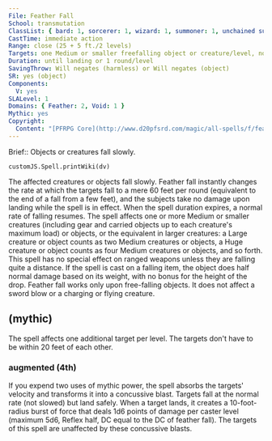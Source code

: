 ```yaml
---
File: Feather Fall
School: transmutation
ClassList: { bard: 1, sorcerer: 1, wizard: 1, summoner: 1, unchained summoner: 1, magus: 1, bloodrager: 1, occultist: 1, psychic: 1, spiritualist: 1 }
CastTime: immediate action
Range: close (25 + 5 ft./2 levels)
Targets: one Medium or smaller freefalling object or creature/level, no two of which may be more than 20 ft. apart
Duration: until landing or 1 round/level
SavingThrow: Will negates (harmless) or Will negates (object)
SR: yes (object)
Components:
  V: yes
SLALevel: 1
Domains: { Feather: 2, Void: 1 }
Mythic: yes
Copyright:
  Content: "[PFRPG Core](http://www.d20pfsrd.com/magic/all-spells/f/feather-fall)"
---
```

Brief:: Objects or creatures fall slowly.

```dataviewjs
customJS.Spell.printWiki(dv)
```

The affected creatures or objects fall slowly. Feather fall instantly changes the rate at which the targets fall to a mere 60 feet per round (equivalent to the end of a fall from a few feet), and the subjects take no damage upon landing while the spell is in effect. When the spell duration expires, a normal rate of falling resumes.  The spell affects one or more Medium or smaller creatures (including gear and carried objects up to each creature's maximum load) or objects, or the equivalent in larger creatures: a Large creature or object counts as two Medium creatures or objects, a Huge creature or object counts as four Medium creatures or objects, and so forth.  This spell has no special effect on ranged weapons unless they are falling quite a distance. If the spell is cast on a falling item, the object does half normal damage based on its weight, with no bonus for the height of the drop.  Feather fall works only upon free-falling objects. It does not affect a sword blow or a charging or flying creature.


## (mythic)

The spell affects one additional target per level. The targets don't have to be within 20 feet of each other.


### augmented (4th)

If you expend two uses of mythic power, the spell absorbs the targets' velocity and transforms it into a concussive blast. Targets fall at the normal rate (not slowed) but land safely. When a target lands, it creates a 10-foot-radius burst of force that deals 1d6 points of damage per caster level (maximum 5d6, Reflex half, DC equal to the DC of feather fall). The targets of this spell are unaffected by these concussive blasts.
